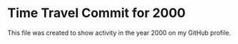 # Time Travel Commit for 2000

This file was created to show activity in the year 2000 on my GitHub profile.
